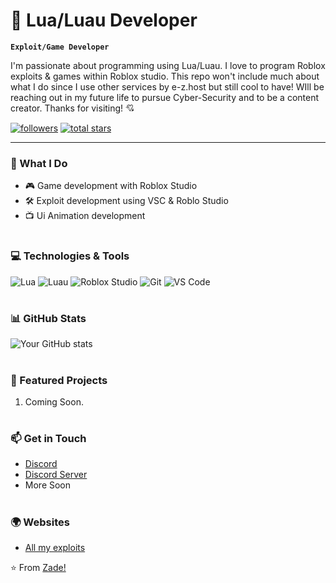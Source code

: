 # 🌙 Lua/Luau Developer

**`Exploit/Game Developer`**

I'm passionate about programming using Lua/Luau. I love to program Roblox exploits & games within Roblox studio. This repo won't include much about what I do since I use other services by e-z.host but still cool to have! WIll be reaching out in my future life to pursue Cyber-Security and to be a content creator. Thanks for visiting! 💘

   <p align="left"> 
      <a href="https://github.com/xootzie?tab=followers">
         <img alt="followers" title="Follow me on Github" src="https://custom-icon-badges.demolab.com/github/followers/xootzie?color=236ad3&labelColor=1155ba&style=for-the-badge&logo=person-add&label=Follow&logoColor=white"/></a>
      <a href="https://github.com/xootzie?tab=repositories&sort=stargazers">
         <img alt="total stars" title="Total stars on GitHub" src="https://custom-icon-badges.demolab.com/github/stars/xootzie?color=55960c&style=for-the-badge&labelColor=488207&logo=star"/></a>
   </p>
   
---
### 🚀 What I Do

- 🎮 Game development with Roblox Studio
- 🛠️ Exploit development using VSC & Roblo Studio
- 📺 Ui Animation development

#

### 💻 Technologies & Tools

![Lua](https://img.shields.io/badge/-Lua-2C2D72?style=flat-square&logo=lua&logoColor=white)
![Luau](https://img.shields.io/badge/-Luau-00A2FF?style=flat-square&logo=roblox&logoColor=white)
![Roblox Studio](https://img.shields.io/badge/-Roblox%20Studio-00A2FF?style=flat-square&logo=roblox&logoColor=white)
![Git](https://img.shields.io/badge/-Git-F05032?style=flat-square&logo=git&logoColor=white)
![VS Code](https://img.shields.io/badge/-VS%20Code-007ACC?style=flat-square&logo=visual-studio-code&logoColor=white)

#

### 📊 GitHub Stats

![Your GitHub stats](https://github-readme-stats.vercel.app/api?username=xootzie&show_icons=true&theme=github_dark)

#

### 🌟 Featured Projects

1. Coming Soon.

#

### 📫 Get in Touch

- [Discord](https://discord.com/users/691995909634129941)
- [Discord Server](https://discord.gg/zPG7RRE4ff)
- More Soon

#

### 🌍 Websites
- [All my exploits](https://funsuki.com)

⭐️ From [Zade!](https://github.com/xootzie)
